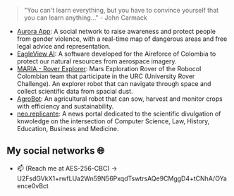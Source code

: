 
> "You can't learn everything, but you have to convince yourself that you can learn anything..." - John Carmack

- [Aurora App](https://linktr.ee/auroraapp): A social network to raise awareness and protect people from gender violence, with a real-time map of dangerous areas and free legal advice and representation.
- [EagleView AI](https://www.instagram.com/p/C77hJxXv6YX/?img_index=1): A software developed for the Aireforce of Colombia to protect our natural resources from aerospace imagery.
- [MARIA - Rover Explorer](https://www.instagram.com/p/C5WoS5fuhks/): Mars Exploration Rover of the Robocol Colombian team that participate in the URC (University Rover Challenge). An explorer robot that can navigate through space and collect scientific data from spacial dust.
- [AgroBot](https://agrobot.com): An agricultural robot that can sow, harvest and monitor crops with efficiency and sustainability.
- [neo.replicante](https://linktr.ee/neo.replicante): A news portal dedicated to the scientific divulgation of knwoledge on the intersection of Computer Science, Law, History, Education, Business and Medicine. 
  
## My social networks 🌐

- 📫 (Reach me at AES-256-CBC) -> U2FsdGVkX1+rwfLUa2Wn59N56PxqdTswtrsAQe9CMggD4+tCNhA/OYaence0vBct

<!---
Alortiztique/Alortiztique is a ✨ special ✨ repository because its `README.md` (this file) appears on your GitHub profile.
You can click the Preview link to take a look at your changes.
--->
